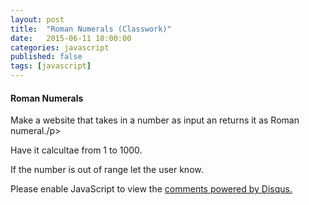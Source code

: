 ```yaml
---
layout: post
title:  "Roman Numerals (Classwork)"
date:   2015-06-11 18:00:00
categories: javascript
published: false
tags: [javascript]
---
```



<h4>Roman Numerals</h4>
<p>Make a website that takes in a number as input an returns it as Roman numeral./p>
<p>Have it calcultae from 1 to 1000.</p>
<p>If the number is out of range let the user know.</p>
  

<div id="disqus_thread"></div>
<script type="text/javascript">
    /* * * CONFIGURATION VARIABLES * * */
    var disqus_shortname = 'devschool';

    /* * * DON'T EDIT BELOW THIS LINE * * */
    (function() {
        var dsq = document.createElement('script'); dsq.type = 'text/javascript'; dsq.async = true;
        dsq.src = '//' + disqus_shortname + '.disqus.com/embed.js';
        (document.getElementsByTagName('head')[0] || document.getElementsByTagName('body')[0]).appendChild(dsq);
    })();
</script>
<noscript>Please enable JavaScript to view the <a href="https://disqus.com/?ref_noscript" rel="nofollow">comments powered by Disqus.</a></noscript>